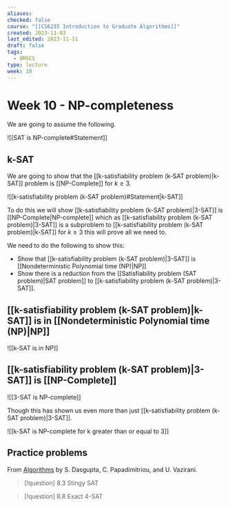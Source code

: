 ```yaml
---
aliases: 
checked: false
course: "[[CS6215 Introduction to Graduate Algorithms]]"
created: 2023-11-03
last_edited: 2023-11-11
draft: false
tags:
  - OMSCS
type: lecture
week: 10
---
```

# Week 10 - NP-completeness

We are going to assume the following.

![[SAT is NP-complete#Statement]]

## k-SAT

We are going to show that the [[k-satisfiability problem (k-SAT problem)|k-SAT]] problem is [[NP-Complete]] for $k \geq 3$.

![[k-satisfiability problem (k-SAT problem)#Statement|k-SAT]]

To do this we will show [[k-satisfiability problem (k-SAT problem)|3-SAT]] is [[NP-Complete|NP-complete]] which as [[k-satisfiability problem (k-SAT problem)|3-SAT]] is a subproblem to [[k-satisfiability problem (k-SAT problem)|k-SAT]] for $k \geq 3$ this will prove all we need to.

We need to do the following to show this:
- Show that [[k-satisfiability problem (k-SAT problem)|3-SAT]] is [[Nondeterministic Polynomial time (NP)|NP]]
- Show there is a reduction from the [[Satisfiability problem (SAT problem)|SAT problem]] to [[k-satisfiability problem (k-SAT problem)|3-SAT]].

## [[k-satisfiability problem (k-SAT problem)|k-SAT]] is in [[Nondeterministic Polynomial time (NP)|NP]]

![[k-SAT is in NP]]

## [[k-satisfiability problem (k-SAT problem)|3-SAT]] is [[NP-Complete]]

![[3-SAT is NP-complete]]

Though this has shown us even more than just [[k-satisfiability problem (k-SAT problem)|3-SAT]].

![[k-SAT is NP-complete for k greater than or equal to 3]]

## Practice problems

From [Algorithms](http://algorithmics.lsi.upc.edu/docs/Dasgupta-Papadimitriou-Vazirani.pdf) by S. Dasgupta, C. Papadimitriou, and U. Vazirani.

>[!question] 8.3 Stingy SAT

>[!question] 8.8 Exact 4-SAT

